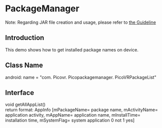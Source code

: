 # PackageManager

Note: Regarding JAR file creation and usage, please refer to [the Guideline](https://github.com/PicoSupport/PicoSupport/blob/master/How_to_use_JAR_file_in_Unity_project_on_Pico_device.docx)

## Introduction
This demo shows how to get installed package names on device.

## Class Name
android: name = "com. Picovr. Picopackagemanager. PicoVRPackageList"

## Interface
  void getAllAppList()<br>
  return format:
  AppInfo [mPackageName= package name, mActivityName= application activity, mAppName= application name, mInstallTime= installation time, mSystemFlag= system application 0 not 1 yes]


